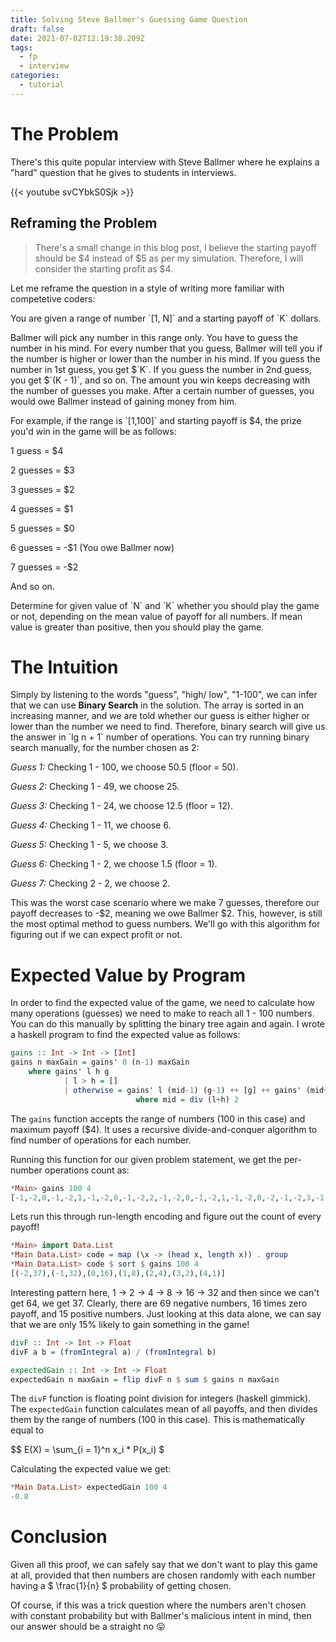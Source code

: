 ```yaml
---
title: Solving Steve Ballmer's Guessing Game Question
draft: false
date: 2021-07-02T12:19:38.209Z
tags:
  - fp
  - interview
categories:
  - tutorial
---
```

# The Problem

There's this quite popular interview with Steve Ballmer where he explains a "hard" question that he gives to students in interviews.

{{< youtube svCYbkS0Sjk >}}

## Reframing the Problem

> There's a small change in this blog post, I believe the starting payoff should be $4 instead of $5 as per my simulation. Therefore, I will consider the starting profit as $4.

Let me reframe the question in a style of writing more familiar with competetive coders:

You are given a range of number \`\[1, N]\` and a starting payoff of \`K\` dollars.

Ballmer will pick any number in this range only. You have to guess the number in his mind. For every number that you guess, Ballmer will tell you if the number is higher or lower than the number in his mind. If you guess the number in 1st guess, you get $\`K\`. If you guess the number in 2nd guess, you get $\`(K - 1)\`, and so on. The amount you win keeps decreasing with the number of guesses you make. After a certain number of guesses, you would owe Ballmer instead of gaining money from him.

For example, if the range is \`\[1,100]\` and starting payoff is $4, the prize you'd win in the game will be as follows:

1 guess = $4

2 guesses = $3

3 guesses = $2

4 guesses = $1

5 guesses = $0

6 guesses = -$1 (You owe Ballmer now)

7 guesses = -$2

And so on.

Determine for given value of \`N\` and \`K\` whether you should play the game or not, depending on the mean value of payoff for all numbers. If mean value is greater than positive, then you should play the game.

# The Intuition

Simply by listening to the words "guess", "high/ low", "1-100", we can infer that we can use **Binary Search** in the solution. The array is sorted in an increasing manner, and we are told whether our guess is either higher or lower than the number we need to find. Therefore, binary search will give us the answer in \`lg n + 1\` number of operations. You can try running binary search manually, for the number chosen as 2:

*Guess 1:* Checking 1 - 100, we choose 50.5 (floor = 50).

*Guess 2:* Checking 1 - 49, we choose 25.

*Guess 3:* Checking 1 - 24, we choose 12.5 (floor = 12).

*Guess 4:* Checking 1 - 11, we choose 6.

*Guess 5:* Checking 1 - 5, we choose 3.

*Guess 6:* Checking 1 - 2, we choose 1.5 (floor = 1).

*Guess 7:* Checking 2 - 2, we choose 2.

This was the worst case scenario where we make 7 guesses, therefore our payoff decreases to -$2, meaning we owe Ballmer $2. This, however, is still the most optimal method to guess numbers. We'll go with this algorithm for figuring out if we can expect profit or not.

# Expected Value by Program

In order to find the expected value of the game, we need to calculate how many operations (guesses) we need to make to reach all 1 - 100 numbers. You can do this manually by splitting the binary tree again and again. I wrote a haskell program to find the expected value as follows:

```haskell
gains :: Int -> Int -> [Int]
gains n maxGain = gains' 0 (n-1) maxGain
    where gains' l h g
            | l > h = []
            | otherwise = gains' l (mid-1) (g-1) ++ [g] ++ gains' (mid+1) h (g-1)
                            where mid = div (l+h) 2
```

The `gains` function accepts the range of numbers (100 in this case) and maximum payoff ($4). It uses a recursive divide-and-conquer algorithm to find number of operations for each number.

Running this function for our given problem statement, we get the per-number operations count as:

```haskell
*Main> gains 100 4
[-1,-2,0,-1,-2,1,-1,-2,0,-1,-2,2,-1,-2,0,-1,-2,1,-1,-2,0,-2,-1,-2,3,-1,-2,0,-1,-2,1,-1,-2,0,-1,-2,2,-1,-2,0,-1,-2,1,-1,-2,0,-2,-1,-2,4,-1,-2,0,-1,-2,1,-1,-2,0,-1,-2,2,-1,-2,0,-1,-2,1,-1,-2,0,-2,-1,-2,3,-1,-2,0,-1,-2,1,-1,-2,0,-2,-1,-2,2,-1,-2,0,-1,-2,1,-1,-2,0,-2,-1,-2]
```

Lets run this through run-length encoding and figure out the count of every payoff!

```haskell
*Main> import Data.List
*Main Data.List> code = map (\x -> (head x, length x)) . group
*Main Data.List> code $ sort $ gains 100 4
[(-2,37),(-1,32),(0,16),(1,8),(2,4),(3,2),(4,1)]
```

Interesting pattern here, 1 -> 2 -> 4 -> 8 -> 16 -> 32 and then since we can't get 64, we get 37. Clearly, there are 69 negative numbers, 16 times zero payoff, and 15 positive numbers. Just looking at this data alone, we can say that we are only 15% likely to gain something in the game!

```haskell
divF :: Int -> Int -> Float
divF a b = (fromIntegral a) / (fromIntegral b)

expectedGain :: Int -> Int -> Float
expectedGain n maxGain = flip divF n $ sum $ gains n maxGain
```

The `divF` function is floating point division for integers (haskell gimmick). The `expectedGain` function calculates mean of all payoffs, and then divides them by the range of numbers (100 in this case). This is mathematically equal to

$$ E(X) = \sum_{i = 1}^n x_i * P(x_i) $

Calculating the expected value we get:

```haskell
*Main Data.List> expectedGain 100 4
-0.8
```

# Conclusion

Given all this proof, we can safely say that we don't want to play this game at all, provided that then numbers are chosen randomly with each number having a $ \frac{1}{n} $ probability of getting chosen.

Of course, if this was a trick question where the numbers aren't chosen with constant probability but with Ballmer's malicious intent in mind, then our answer should be a straight no 😛